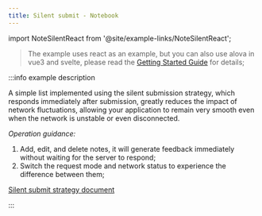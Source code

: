 ```yaml
---
title: Silent submit - Notebook
---
```


import NoteSilentReact from '@site/example-links/NoteSilentReact';

> The example uses react as an example, but you can also use alova in vue3 and svelte, please read the [Getting Started Guide](/v2/tutorial/getting-started) for details;

<NoteSilentReact></NoteSilentReact>

:::info example description

A simple list implemented using the silent submission strategy, which responds immediately after submission, greatly reduces the impact of network fluctuations, allowing your application to remain very smooth even when the network is unstable or even disconnected.

_Operation guidance:_

1. Add, edit, and delete notes, it will generate feedback immediately without waiting for the server to respond;
2. Switch the request mode and network status to experience the difference between them;

[Silent submit strategy document](/v2/tutorial/strategy/seamless-data-interaction)

:::
